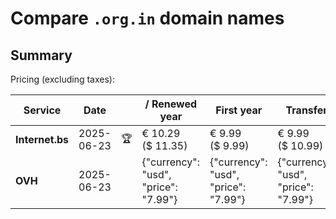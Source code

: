 # Compare `.org.in` domain names

## Summary

Pricing (excluding taxes):

| Service | Date |  | / Renewed year | First year | Transfer | Restoration |
|--|--|--|--|--|--|--|
| **Internet.bs** | 2025-06-23 | 🏆 | € 10.29<br>($ 11.35) | € 9.99<br>($ 9.99) | € 9.99<br>($ 10.99) | € 73.35<br>($ 72.39) |
| **OVH** | 2025-06-23 |  | {"currency": "usd", "price": "7.99"} | {"currency": "usd", "price": "7.99"} | {"currency": "usd", "price": "7.99"} |  |
